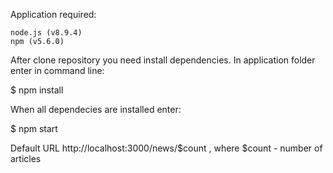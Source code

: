 

Application required:

    node.js (v8.9.4)
    npm (v5.6.0)

After clone repository you need install dependencies. In application folder enter in command line:

  $ npm install

When all dependecies are installed enter:

  $ npm start

Default URL http://localhost:3000/news/$count , where $count - number of articles

